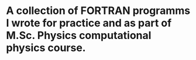 # A collection of FORTRAN programms I wrote for practice and as part of M.Sc. Physics computational physics course.

